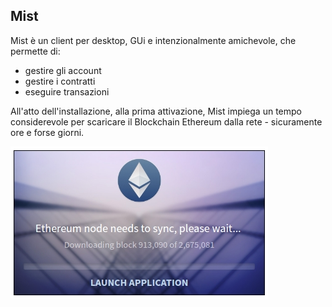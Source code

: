 ## Mist

Mist è un client per desktop, GUi e intenzionalmente amichevole, che permette di:
* gestire gli account
* gestire i contratti
* eseguire transazioni

All'atto dell'installazione, alla prima attivazione, Mist impiega un tempo considerevole per scaricare il Blockchain Ethereum dalla rete - sicuramente ore e forse giorni.

![MistWait](../gitbook/images/mistwait.png)
